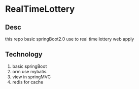# RealTimeLottery
## Desc
this repo basic springBoot2.0 use to real time lottery web apply

## Technology
1. basic springBoot 
2. orm use mybatis
3. view in springMVC
4. redis for cache
